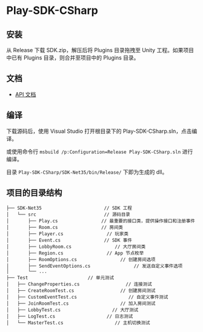 # Play-SDK-CSharp

## 安装

从 Release 下载 SDK.zip，解压后将 Plugins 目录拖拽至 Unity 工程。如果项目中已有 Plugins 目录，则合并至项目中的 Plugins 目录。

## 文档

- [API 文档](https://leancloud.github.io/Play-SDK-CSharp/html/)

## 编译

下载源码后，使用 Visual Studio 打开根目录下的 Play-SDK-CSharp.sln，点击编译。

或使用命令行 `msbuild /p:Configuration=Release Play-SDK-CSharp.sln` 进行编译。

目录 `Play-SDK-CSharp/SDK-Net35/bin/Release/` 下即为生成的 dll。

## 项目的目录结构

```
├── SDK-Net35                       // SDK 工程
│   └── src                			// 源码目录
│   	├── Play.cs                // 最重要的接口类，提供操作接口和注册事件
│   	├── Room.cs                // 房间类
│   	├── Player.cs                // 玩家类
│   	├── Event.cs                // SDK 事件
│   	├── LobbyRoom.cs                // 大厅房间类
│   	├── Region.cs                // App 节点枚举
│   	├── RoomOptions.cs                // 创建房间选项
│   	├── SendEventOptions.cs                // 发送自定义事件选项
│   	└── ...
├── Test                      // 单元测试
│   ├── ChangeProperties.cs                 // 连接测试
│   ├── CreateRoomTest.cs                 // 创建房间测试
│   ├── CustomEventTest.cs                   // 自定义事件测试
│   ├── JoinRoomTest.cs                   // 加入房间测试
│   ├── LobbyTest.cs                   // 大厅测试
│   ├── LogTest.cs                   // 日志测试
│   └── MasterTest.cs                   // 主机切换测试
```
